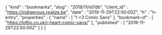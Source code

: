 {
  "kind" : "bookmarks",
  "slug" : "2019/11/id7db",
  "client_id" : "https://indigenous.realize.be",
  "date" : "2019-11-29T22:50:00Z",
  "h" : "h-entry",
  "properties" : {
    "name" : [ "I <3 Comic Sans" ],
    "bookmark-of" : [ "https://loftio.co.uk/i-heart-comic-sans/" ],
    "published" : [ "2019-11-29T22:50:00Z" ]
  }
}

